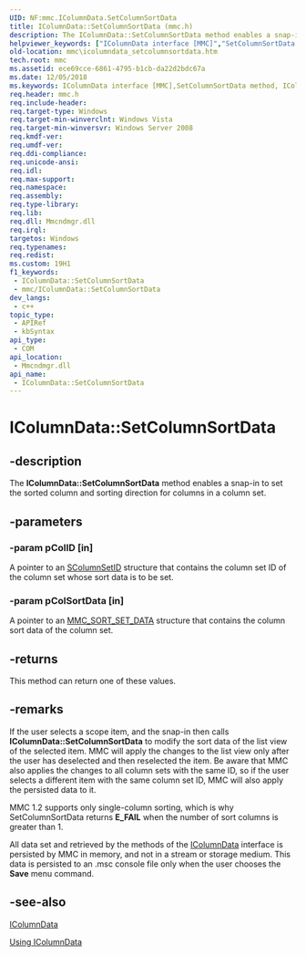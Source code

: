 ```yaml
---
UID: NF:mmc.IColumnData.SetColumnSortData
title: IColumnData::SetColumnSortData (mmc.h)
description: The IColumnData::SetColumnSortData method enables a snap-in to set the sorted column and sorting direction for columns in a column set.
helpviewer_keywords: ["IColumnData interface [MMC]","SetColumnSortData method","IColumnData.SetColumnSortData","IColumnData::SetColumnSortData","SetColumnSortData","SetColumnSortData method [MMC]","SetColumnSortData method [MMC]","IColumnData interface","_slate_icolumndata_setcolumnsortdata","mmc.icolumndata_setcolumnsortdata","mmc/IColumnData::SetColumnSortData"]
old-location: mmc\icolumndata_setcolumnsortdata.htm
tech.root: mmc
ms.assetid: ece69cce-6861-4795-b1cb-da22d2bdc67a
ms.date: 12/05/2018
ms.keywords: IColumnData interface [MMC],SetColumnSortData method, IColumnData.SetColumnSortData, IColumnData::SetColumnSortData, SetColumnSortData, SetColumnSortData method [MMC], SetColumnSortData method [MMC],IColumnData interface, _slate_icolumndata_setcolumnsortdata, mmc.icolumndata_setcolumnsortdata, mmc/IColumnData::SetColumnSortData
req.header: mmc.h
req.include-header: 
req.target-type: Windows
req.target-min-winverclnt: Windows Vista
req.target-min-winversvr: Windows Server 2008
req.kmdf-ver: 
req.umdf-ver: 
req.ddi-compliance: 
req.unicode-ansi: 
req.idl: 
req.max-support: 
req.namespace: 
req.assembly: 
req.type-library: 
req.lib: 
req.dll: Mmcndmgr.dll
req.irql: 
targetos: Windows
req.typenames: 
req.redist: 
ms.custom: 19H1
f1_keywords:
 - IColumnData::SetColumnSortData
 - mmc/IColumnData::SetColumnSortData
dev_langs:
 - c++
topic_type:
 - APIRef
 - kbSyntax
api_type:
 - COM
api_location:
 - Mmcndmgr.dll
api_name:
 - IColumnData::SetColumnSortData
---
```


# IColumnData::SetColumnSortData


## -description

The <b>IColumnData::SetColumnSortData</b> method enables a snap-in to set the sorted column and sorting direction for columns in a column set.

## -parameters

### -param pColID [in]

A pointer to an 
<a href="/windows/desktop/api/mmc/ns-mmc-scolumnsetid">SColumnSetID</a> structure that contains the column set ID of the column set whose sort data is to be set.

### -param pColSortData [in]

A pointer to an 
<a href="/windows/desktop/api/mmc/ns-mmc-mmc_sort_set_data">MMC_SORT_SET_DATA</a> structure that contains the column sort data of the column set.

## -returns

This method can return one of these values.

## -remarks

If the user selects a scope item, and the snap-in then calls <b>IColumnData::SetColumnSortData</b> to modify the sort data of the list view of the selected item. MMC will apply the changes to the list view only after the user has deselected and then reselected the item. Be aware that MMC also applies the changes to all column sets with the same ID, so if the user selects a different item with the same column set ID, MMC will also apply the persisted data to it.

MMC 1.2 supports only single-column sorting, which is why 
SetColumnSortData returns <b>E_FAIL</b> when the number of sort columns is greater than 1.

All data set and retrieved by the methods of the 
<a href="/windows/desktop/api/mmc/nn-mmc-icolumndata">IColumnData</a> interface is persisted by MMC in memory, and not in a stream or storage medium. This data is persisted to an .msc console file only when the user chooses the 
<b>Save</b> menu command.

## -see-also

<a href="/windows/desktop/api/mmc/nn-mmc-icolumndata">IColumnData</a>



<a href="/previous-versions/windows/desktop/mmc/using-icolumndata">Using IColumnData</a>

